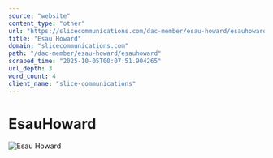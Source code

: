 ```yaml
---
source: "website"
content_type: "other"
url: "https://slicecommunications.com/dac-member/esau-howard/esauhoward"
title: "Esau Howard"
domain: "slicecommunications.com"
path: "/dac-member/esau-howard/esauhoward"
scraped_time: "2025-10-05T00:07:51.904265"
url_depth: 3
word_count: 4
client_name: "slice-communications"
---
```


# EsauHoward

![Esau Howard](https://slicecommunications.com/wp-content/uploads/2021/10/EsauHoward-300x300.png)